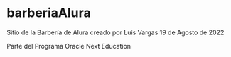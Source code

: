 # barberiaAlura
Sitio de la Barbería de Alura creado por Luis Vargas 19 de Agosto de 2022

Parte del Programa Oracle Next Education
